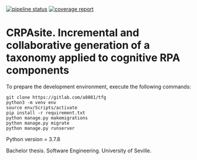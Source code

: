 [![pipeline status](https://gitlab.com/a8081/tfg/badges/master/pipeline.svg)](https://gitlab.com/a8081/tfg/-/commits/master)
[![coverage report](https://gitlab.com/a8081/tfg/badges/master/coverage.svg)](https://gitlab.com/a8081/tfg/-/commits/master)
# CRPAsite. Incremental and collaborative generation of a taxonomy applied to cognitive RPA components

To prepare the development environment, execute the following commands:

```
git clone https://gitlab.com/a8081/tfg
python3 -m venv env
source env/Scripts/activate
pip install -r requirement.txt
python manage.py makemigrations
python manage.py migrate
python manage.py runserver
```

Python version = 3.7.8

Bachelor thesis. Software Engineering. University of Seville.